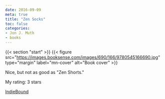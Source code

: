 ```yaml
---
date: 2016-09-09
meta: true
title: "Zen Socks"
toc: false
categories:
- Jon J. Muth
- books
---
```


{{< section "start" >}}
{{< figure src="https://images.booksense.com/images/690/166/9780545166690.jpg" type="margin" label="mn-cover" alt="Book cover" >}}

Nice, but not as good as "Zen Shorts."

My rating: 3 stars  

[IndieBound](https://www.indiebound.org/book/9780545166690)
